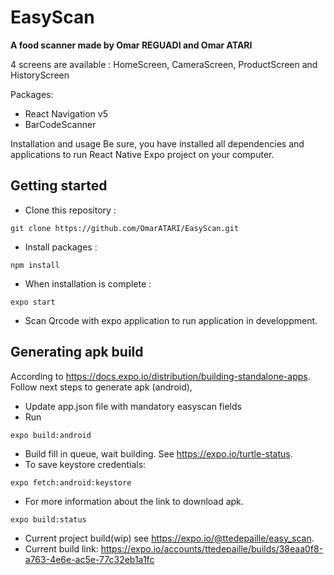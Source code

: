 # EasyScan

**A food scanner made by Omar REGUADI and Omar ATARI**

4 screens are available : HomeScreen, CameraScreen, ProductScreen and HistoryScreen 

Packages:
- React Navigation v5
- BarCodeScanner

Installation and usage
Be sure, you have installed all dependencies and applications to run React Native Expo project on your computer.


## Getting started

- Clone this repository :
```
git clone https://github.com/OmarATARI/EasyScan.git
```

- Install packages :
```
npm install
```

- When installation is complete :
```
expo start
```
- Scan Qrcode with expo application to run application in developpment.

## Generating apk build

According to https://docs.expo.io/distribution/building-standalone-apps. Follow next steps to generate apk (android),
- Update app.json file with mandatory easyscan fields
- Run
```
expo build:android
```
- Build fill in queue, wait building. See https://expo.io/turtle-status.
- To save keystore credentials:
```
expo fetch:android:keystore
```
- For more information about the link to download apk.
```
expo build:status
```
- Current project build(wip) see https://expo.io/@ttedepaille/easy_scan.
- Current build link: https://expo.io/accounts/ttedepaille/builds/38eaa0f8-a763-4e6e-ac5e-77c32eb1a1fc
